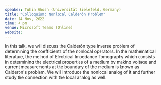 ```yaml
---
speaker: Tuhin Ghosh (Universität Bielefeld, Germany)
title: "Colloquium: Nonlocal Calderón Problem"
date: 14 Nov, 2022
time: 4 pm
venue: Microsoft Teams (Online)
website: 
---
```


In this talk, we will discuss the Calderón type inverse problem of determining
the coefficients of the nonlocal operators. In the mathematical literature, the
method of Electrical Impedance Tomography which consists in determining the
electrical properties of a medium by making voltage and current measurements at
the boundary of the medium is known as Calderón's problem. We will introduce
the nonlocal analog of it and further study the connection with the local analog
as well.
